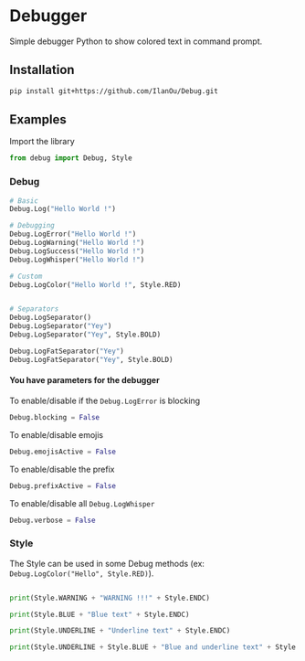 # Debugger

Simple debugger Python to show colored text in command prompt.

## Installation

```bash
pip install git+https://github.com/IlanOu/Debug.git
```

## Examples

Import the library

```py
from debug import Debug, Style
```

### Debug

```py
# Basic
Debug.Log("Hello World !")

# Debugging
Debug.LogError("Hello World !")
Debug.LogWarning("Hello World !")
Debug.LogSuccess("Hello World !")
Debug.LogWhisper("Hello World !")

# Custom
Debug.LogColor("Hello World !", Style.RED)


# Separators
Debug.LogSeparator() 
Debug.LogSeparator("Yey") 
Debug.LogSeparator("Yey", Style.BOLD)

Debug.LogFatSeparator("Yey")  
Debug.LogFatSeparator("Yey", Style.BOLD)
```

#### You have parameters for the debugger

To enable/disable if the `Debug.LogError` is blocking

```py
Debug.blocking = False
```

To enable/disable emojis

```py
Debug.emojisActive = False
```

To enable/disable the prefix

```py
Debug.prefixActive = False
```

To enable/disable all `Debug.LogWhisper`

```py
Debug.verbose = False
```

### Style

The Style can be used in some Debug methods (ex: `Debug.LogColor("Hello", Style.RED)`).

```py

print(Style.WARNING + "WARNING !!!" + Style.ENDC)

print(Style.BLUE + "Blue text" + Style.ENDC)

print(Style.UNDERLINE + "Underline text" + Style.ENDC)

print(Style.UNDERLINE + Style.BLUE + "Blue and underline text" + Style.ENDC)

```
